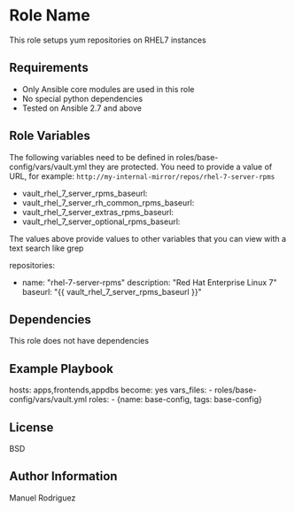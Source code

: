 Role Name
=========

This role setups yum repositories on RHEL7 instances

Requirements
------------

- Only Ansible core modules are used in this role
- No special python dependencies
- Tested on Ansible 2.7 and above

Role Variables
--------------

The following variables need to be defined in roles/base-config/vars/vault.yml they are protected.
You need to provide a value of URL, for example: `http://my-internal-mirror/repos/rhel-7-server-rpms`

- vault_rhel_7_server_rpms_baseurl:
- vault_rhel_7_server_rh_common_rpms_baseurl: 
- vault_rhel_7_server_extras_rpms_baseurl: 
- vault_rhel_7_server_optional_rpms_baseurl: 

The values above provide values to other variables that you can view with a text search like grep

repositories:
  - name: "rhel-7-server-rpms"
    description: "Red Hat Enterprise Linux 7"
    baseurl: "{{ vault_rhel_7_server_rpms_baseurl }}"

Dependencies
------------

This role does not have dependencies

Example Playbook
----------------

  hosts: apps,frontends,appdbs
  become: yes
  vars_files:
    - roles/base-config/vars/vault.yml
  roles:
    - {name: base-config, tags: base-config}

License
-------

BSD

Author Information
------------------

Manuel Rodriguez
